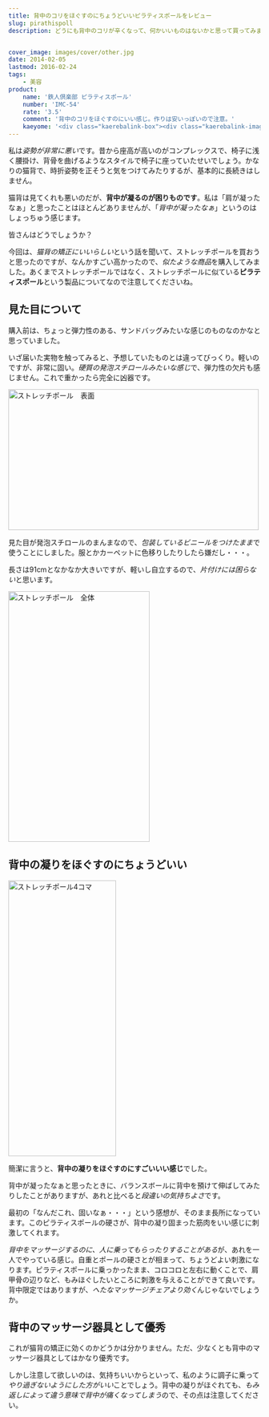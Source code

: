 ```yaml
---
title: 背中のコリをほぐすのにちょうどいいピラティスポールをレビュー
slug: pirathispoll
description: どうにも背中のコリが辛くなって、何かいいものはないかと思って買ってみました。値段相応に安っぽい外見で、単なる固い発泡スチロールの円柱という感じです。少なくとも背中のコリをほぐすのにちょうどよく、下手なマッサージチェアより効くかもしれません。


cover_image: images/cover/other.jpg
date: 2014-02-05
lastmod: 2016-02-24
tags: 
    - 美容
product:
    name: '鉄人倶楽部 ピラティスポール'
    number: 'IMC-54'
    rate: '3.5'
    comment: '背中のコリをほぐすのにいい感じ。作りは安いっぽいので注意。'
    kaeyome: '<div class="kaerebalink-box"><div class="kaerebalink-image"><a href="http://www.amazon.co.jp/exec/obidos/ASIN/B008XVFMWE/illusionspace-22/ref=nosim/" rel="nofollow" target="_blank"><img src="http://ecx.images-amazon.com/images/I/311zOxmajNL._SL160_.jpg" style="border: none;" /></a></div><div class="kaerebalink-info"><div class="kaerebalink-name"><a href="http://www.amazon.co.jp/exec/obidos/ASIN/B008XVFMWE/illusionspace-22/ref=nosim/" rel="nofollow" target="_blank">鉄人倶楽部(IRONMAN・CLUB) ピラティスポール IMC-54</a><div class="kaerebalink-powered-date">posted with <a href="http://kaereba.com" rel="nofollow" target="_blank">カエレバ</a></div></div><div class="kaerebalink-detail"> カワセ(KAWASE) 2012-12-12    </div><div class="kaerebalink-link1"><div class="shoplinkamazon"><a href="http://www.amazon.co.jp/gp/search?keywords=IMC-54&__mk_ja_JP=%83J%83%5E%83J%83i&tag=illusionspace-22" rel="nofollow" target="_blank" title="アマゾン" >Amazonで購入</a></div><div class="shoplinkrakuten"><a href="http://hb.afl.rakuten.co.jp/hgc/0e95387f.f2aef20d.0e953880.25e412bd/?pc=http%3A%2F%2Fsearch.rakuten.co.jp%2Fsearch%2Fmall%2FIMC-54%2F-%2Ff.1-p.1-s.1-sf.0-st.A-v.2%3Fx%3D0%26scid%3Daf_ich_link_urltxt%26m%3Dhttp%3A%2F%2Fm.rakuten.co.jp%2F" rel="nofollow" target="_blank" title="楽天市場" >楽天市場で購入</a></div></div></div><div class="booklink-footer" style="clear: left"></div></div>'
---
```


私は<em>姿勢が非常に悪い</em>です。昔から座高が高いのがコンプレックスで、椅子に浅く腰掛け、背骨を曲げるようなスタイルで椅子に座っていたせいでしょう。かなりの猫背で、時折姿勢を正そうと気をつけてみたりするが、基本的に長続きはしません。

猫背は見てくれも悪いのだが、<strong>背中が凝るのが困りものです</strong>。私は「肩が凝ったなぁ」と思ったことはほとんどありませんが、「<em>背中が凝ったなぁ</em>」というのはしょっちゅう感じます。

皆さんはどうでしょうか？

今回は、<em>猫背の矯正にいいらしい</em>という話を聞いて、ストレッチポールを買おうと思ったのですが、なんかすごい高かったので、<em>似たような商品</em>を購入してみました。あくまでストレッチポールではなく、ストレッチポールに似ている<strong>ピラティスポール</strong>という製品についてなので注意してくださいね。


## 見た目について


購入前は、ちょっと弾力性のある、サンドバッグみたいな感じのものなのかなと思っていました。

いざ届いた実物を触ってみると、予想していたものとは違ってびっくり。軽いのですが、非常に固い。<em>硬質の発泡スチロールみたいな感じ</em>で、弾力性の欠片も感じません。これで重かったら完全に凶器です。

<img src="https://wantit.gcreate.jp/wp-content/uploads/2014/01/P1292025.jpg" alt="ストレッチポール　表面" width="500" height="281" class="size-full wp-image-329" srcset="https://wantit.gcreate.jp/wp-content/uploads/2014/01/P1292025.jpg 500w, https://wantit.gcreate.jp/wp-content/uploads/2014/01/P1292025-300x168.jpg 300w" sizes="(max-width: 500px) 100vw, 500px" />

見た目が発泡スチロールのまんまなので、<em>包装しているビニールをつけたまま</em>で使うことにしました。服とかカーペットに色移りしたりしたら嫌だし・・・。

長さは91cmとなかなか大きいですが、軽いし自立するので、<em>片付けには困らない</em>と思います。

<img src="https://wantit.gcreate.jp/wp-content/uploads/2014/01/P1292020.jpg" alt="ストレッチポール　全体" width="282" height="500" class="size-full wp-image-330" srcset="https://wantit.gcreate.jp/wp-content/uploads/2014/01/P1292020.jpg 282w, https://wantit.gcreate.jp/wp-content/uploads/2014/01/P1292020-169x300.jpg 169w" sizes="(max-width: 282px) 100vw, 282px" />


## 背中の凝りをほぐすのにちょうどいい


<img src="https://wantit.gcreate.jp/wp-content/uploads/2014/01/stretchpoll.jpg" alt="ストレッチポール4コマ" width="215" height="550" class="size-full wp-image-333" srcset="https://wantit.gcreate.jp/wp-content/uploads/2014/01/stretchpoll.jpg 215w, https://wantit.gcreate.jp/wp-content/uploads/2014/01/stretchpoll-117x300.jpg 117w" sizes="(max-width: 215px) 100vw, 215px" />

簡潔に言うと、<strong>背中の凝りをほぐすのにすごいいい感じ</strong>でした。

背中が凝ったなぁと思ったときに、バランスボールに背中を預けて伸ばしてみたりしたことがありますが、あれと比べると<em>段違いの気持ちよさ</em>です。

最初の「なんだこれ、固いなぁ・・・」という感想が、そのまま長所になっています。このピラティスポールの硬さが、背中の凝り固まった筋肉をいい感じに刺激してくれます。

<em>背中をマッサージするのに、人に乗ってもらったりすることがある</em>が、あれを一人でやっている感じ。自重とポールの硬さとが相まって、ちょうどよい刺激になります。ピラティスポールに乗っかったまま、コロコロと左右に動くことで、肩甲骨の辺りなど、もみほぐしたいところに刺激を与えることができて良いです。背中限定ではありますが、<em>へたなマッサージチェアより効く</em>んじゃないでしょうか。


## 背中のマッサージ器具として優秀


これが猫背の矯正に効くのかどうかは分かりません。ただ、少なくとも背中のマッサージ器具としてはかなり優秀です。

しかし注意して欲しいのは、気持ちいいからといって、私のように調子に乗って<em>やり過ぎないようにした方がいい</em>ことでしょう。背中の凝りがほぐれても、<em>もみ返しによって違う意味で背中が痛くなってしまう</em>ので、その点は注意してください。


  